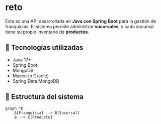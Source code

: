 # reto

Esta es una API desarrollada en **Java con Spring Boot** para la gestión de franquicias. El sistema permite administrar **sucursales**, y cada sucursal tiene su propio inventario de **productos**.

## 🚀 Tecnologías utilizadas

- Java 17+
- Spring Boot
- MongoDB
- Maven (o Gradle)
- Spring Data MongoDB

## 🧱 Estructura del sistema

```mermaid
graph TD
    A[Franquicia] --> B[Sucursal]
    B --> C[Producto]

